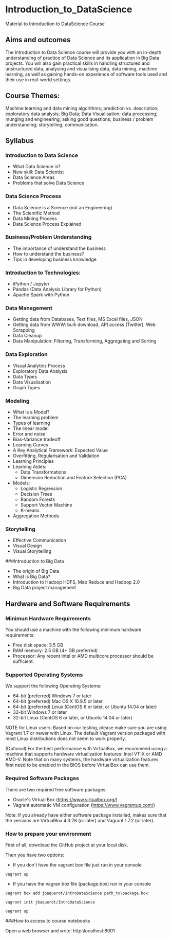 # Introduction_to_DataScience
Material to Introduction to DataScience Course

## Aims and outcomes
The Introduction to Data Science course will provide you with an in-depth understanding of practice of Data Science and its application in Big Data projects. You will also gain practical skills in handling structured and unstructured data, analysing and visualising data, data mining, machine learning, as well as gaining hands-on experience of software tools used and their use in real-world settings.

## Course Themes:
Machine learning and data mining algorithms; prediction vs. description; exploratory data analysis; Big Data; Data Visualisation; data processing; munging and engineering; asking good questions; business / problem understanding; storytelling; communication.

## Syllabus

### Introduction to Data Science
* What Data Science is?
* New skill: Data Scientist
* Data Science Areas
* Problems that solve Data Science

### Data Science Process
* Data Science is a Science (not an Engineering)
* The Scientific Method
* Data Mining Process
* Data Science Process Explained


### Business/Problem Understanding
* The importance of understand the business
* How to understand the business?
* Tips in developing business knowledge
 
### Introduction to Technologies:
*	iPython / Jupyter
*	Pandas (Data Analysis Library for Python)
*	Apache Spark with Python


### Data Management
* Getting data from Databases, Text files, MS Excel files, JSON
* Getting data from WWW: bulk download, API access (Twitter), Web Scrapping
* Data Cleanup
* Data Manipulation: Filtering, Transforming, Aggregating and Sorting

### Data Exploration
* Visual Analytics Process
* Exploratory Data Analysis
* Data Types
* Data Visualisation
* Graph Types

### Modeling
* What is a Model?
* The learning problem
* Types of learning
* The linear model
* Error and noise
* Bias-Variance tradeoff
* Learning Curves
* A Key Analytical Framework: Expected Value
* Overfitting, Regularisation and Validation
* Learning Principles
* Learning Aides: 
  * Data Transformations
  * Dimension Reduction and Feature Selection (PCA)
* Models:
  * Logistic Regression
  * Decision Trees
  * Random Forests
  * Support Vector Machine
  * K-means
* Aggregation Methods

### Storytelling
* Effective Communication
* Visual Design
* Visual Storytelling

###Introduction to Big Data
* The origin of Big Data
* What is Big Data?
* Introduction to Hadoop HDFS, Map Reduce and Hadoop 2.0
* Big Data project management


## Hardware and Software Requirements

### Minimun Hardware Requirements

You should use a machine with the following minimum hardware requirements:

* Free disk space: 3.5 GB 
* RAM memory: 2.5 GB (4+ GB preferred)
* Processor:  Any recent Intel or AMD multicore processor should be sufficient.

### Supported Operating Systems

We support the following Operating Systems:

* 64-bit (preferred) Windows 7 or later
* 64-bit (preferred) Mac OS X 10.9.5 or later
* 64-bit (preferred) Linux (CentOS 6 or later, or Ubuntu 14.04 or later)
* 32-bit Windows 7 or later
* 32-bit Linux (CentOS 6 or later, or Ubuntu 14.04 or later)

NOTE for Linux users: Based on our testing, please make sure you are using Vagrant 1.7 or newer with Linux. The default Vagrant version packaged with most Linux distributions does not seem to work properly.

(Optional) For the best performance with VirtualBox, we recommend using a machine that supports hardware virtualization features: Intel VT-X or AMD AMD-V. Note that on many systems, the hardware virtualization features first need to be enabled in the BIOS before VirtualBox can use them.

### Required Software Packages

There are two required free software packages:

* Oracle's Virtual Box (https://www.virtualbox.org/)
* Vagrant automatic VM configuration (https://www.vagrantup.com/)

Note: If you already have either software package installed, makes sure that the versions are VirtualBox 4.3.28 (or later) and Vagrant 1.7.2 (or later).

### How to prepare your environment

First of all, download the GitHub project at your local disk.

Then you have two options:
* If you don't have the vagrant box file just run in your console

```vagrant up```

* If you have the vagran box file (package.box) run in your console

```vagrant box add jbaquerot/IntroDataScience path_to\package.box```

```vagrant init jbaquerot/IntroDataScience```

```vagrant up```

###How to access to course notebooks

Open a web browser and write: http:\\localhost:8001

